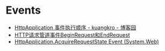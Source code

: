# Events

- [HttpApplication 事件执行顺序 - kuangkro - 博客园](https://www.cnblogs.com/xlhblogs/archive/2012/12/28/2837343.html)
- [HTTP请求管道事件BeginRequest和EndRequest](http://www.mamicode.com/info-detail-2255833.html)
- [HttpApplication.AcquireRequestState Event (System.Web)](https://docs.microsoft.com/en-us/dotnet/api/system.web.httpapplication.acquirerequeststate?view=netframework-4.8)
